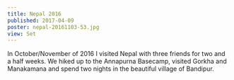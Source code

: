 ```yaml
---
title: Nepal 2016
published: 2017-04-09
poster: nepal-20161103-53.jpg
view: Set
---
```


In October/November of 2016 I visited Nepal with three friends for two and a half weeks. We hiked up to the Annapurna Basecamp, visited Gorkha and Manakamana and spend two nights in the beautiful village of Bandipur.
